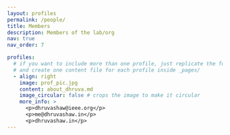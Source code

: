 ```yaml
---
layout: profiles
permalink: /people/
title: Members
description: Members of the lab/org
nav: true
nav_order: 7

profiles:
  # if you want to include more than one profile, just replicate the following block
  # and create one content file for each profile inside _pages/
  - align: right
    image: prof_pic.jpg
    content: about_dhruva.md
    image_circular: false # crops the image to make it circular
    more_info: >
      <p>dhruvashaw@ieee.org</p>
      <p>me@dhruvashaw.in</p>
      <p>dhruvashaw.in</p>
---
```

